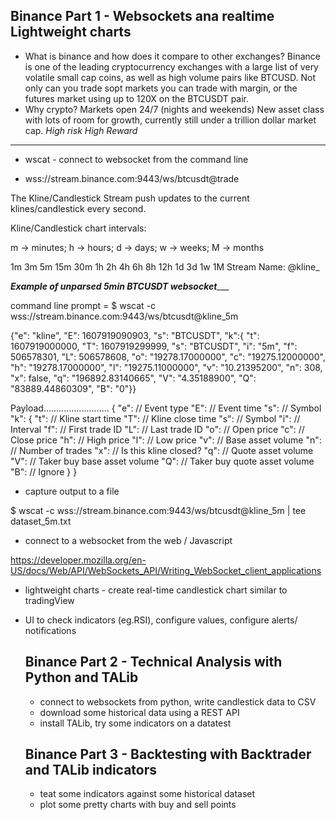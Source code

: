 



## Binance Part 1 - Websockets ana realtime Lightweight charts 

* What is binance and how does it compare to other exchanges?
  Binance is one of the leading cryptocurrency exchanges with a 
  large list of very volatile small cap coins, as well as 
  high volume pairs like BTCUSD.
  Not only can you trade sopt markets you can trade with margin, 
  or the futures market using up to 120X on the BTCUSDT pair. 
* Why crypto? Markets open 24/7 (nights and weekends) New asset
  class with lots of room for growth, currently still under a 
  trillion dollar market cap.
  *High risk High Reward*
________________________________________________________________
* wscat - connect to websocket from the command line

* wss://stream.binance.com:9443/ws/btcusdt@trade

The Kline/Candlestick Stream push updates to the current klines/candlestick every second.

Kline/Candlestick chart intervals:

m -> minutes; h -> hours; d -> days; w -> weeks; M -> months

1m
3m
5m
15m
30m
1h
2h
4h
6h
8h
12h
1d
3d
1w
1M
Stream Name: <symbol>@kline_<interval>


_________________Example of unparsed 5min BTCUSDT websocket____________________

command line prompt =
$  wscat -c wss://stream.binance.com:9443/ws/btcusdt@kline_5m

{"e": "kline", 
"E": 1607919090903,
"s": "BTCUSDT",
"k":{
    "t": 1607919000000,
    "T": 1607919299999,
    "s": "BTCUSDT",
    "i": "5m",
    "f": 506578301,
    "L": 506578608,
    "o": "19278.17000000",
    "c": "19275.12000000",
    "h": "19278.17000000",
    "l": "19275.11000000",
    "v": "10.21395200",
    "n": 308,
    "x": false,
    "q": "196892.83140665",
    "V": "4.35188900",
    "Q": "83889.44860309",
    "B": "0"}}

Payload..........................
{
  "e": // Event type
  "E": // Event time
  "s": // Symbol
  "k": {
    "t": // Kline start time
    "T": // Kline close time
    "s": // Symbol
    "i": // Interval
    "f": // First trade ID
    "L": // Last trade ID
    "o": // Open price
    "c": // Close price
    "h": // High price
    "l": // Low price
    "v": // Base asset volume
    "n": // Number of trades
    "x": // Is this kline closed?
    "q": // Quote asset volume
    "V": // Taker buy base asset volume
    "Q": // Taker buy quote asset volume
    "B": // Ignore
  }
}


* capture output to a file 

$  wscat -c wss://stream.binance.com:9443/ws/btcusdt@kline_5m | tee dataset_5m.txt


* connect to a websocket from the web / Javascript

https://developer.mozilla.org/en-US/docs/Web/API/WebSockets_API/Writing_WebSocket_client_applications

* lightweight charts - create real-time candlestick chart similar to tradingView
* UI to check indicators (eg.RSI), configure values, configure alerts/ 
  notifications

  ## Binance Part 2 - Technical Analysis with Python and TALib

  * connect to websockets from python, write candlestick data to CSV
  * download some historical data using a REST API
  * install TALib, try some indicators on a datatest 

  ## Binance Part 3 - Backtesting with Backtrader and TALib indicators

  * teat some indicators against some historical dataset
  * plot some pretty charts with buy and sell points 
  
 